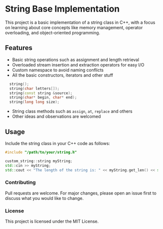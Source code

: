 # String Base Implementation

This project is a basic implementation of a string class in C++, with a focus on learning about core concepts like memory management, operator overloading, and object-oriented programming.

## Features

- Basic string operations such as assignment and length retrieval
- Overloaded stream insertion and extraction operators for easy I/O
- Custom namespace to avoid naming conflicts
- All the basic constructors, iterators and other stuff
 ```cpp
   string();
   string(char letters[]);
   string(const string &source);
   string(char* begin, char* end);
   string(long long size);
   ```
- String class methods such as ```assign```, ```at```, ```replace``` and others
- Other ideas and observations are welcomed

## Usage

Include the string class in your C++ code as follows:

```cpp
#include "/path/to/your/string.h"

custom_string::string myString;
std::cin >> myString;
std::cout << "The length of the string is: " << myString.get_len() << std::endl;
```

<h3>Contributing</h3>
Pull requests are welcome. For major changes, please open an issue first to discuss what you would like to change.


<h3>License</h3>
This project is licensed under the MIT License.
